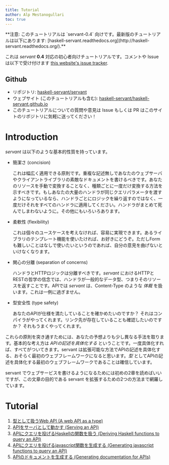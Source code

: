 ```yaml
---
title: Tutorial
author: Alp Mestanogullari
toc: true
---
```


<p class="notice">**注意: このチュートリアルは `servant-0.4` 向けです。最新版のチュートリアルは以下にあります: [haskell-servant.readthedocs.org](http://haskell-servant.readthedocs.org/).**
</p>

これは *servant* **0.4** 対応の初心者向けチュートリアルです。コメントや Issue は以下で受け付けます [this website's issue tracker](http://github.com/haskell-servant/haskell-servant.github.io/issues).

## Github

- リポジトリ: [haskell-servant/servant](https://github.com/haskell-servant/servant)
- ウェブサイト (このチュートリアルも含む): [haskell-servant/haskell-servant.github.io](https://github.com/haskell-servant/haskell-servant.github.io/)
- このチュートリアルについての質問や意見は Issue もしくは PR はこのサイトのリポジトリに気軽に送ってください！

# Introduction

*servant* は以下のような基本的性質を持っています。

- 簡潔さ (concision)

   これは幅広く適用できる原則です。重複な記述無しであなたのウェブサーバやクライアントライブラリの素敵なドキュメントを書けるべきです。あなたのリソースを手動で変換することなく、種類ごとに一度だけ変換する方法を示すべきです。もしあなたの大量のハンドラが同じクエリパラメータを渡すようになっているなら、ハンドラごとにロジックを繰り返すのではなく、一度だけそれをすべてのハンドラに適用してください。ハンドラがまとめて死んでしまわないように。その他にもいろいろあります。

- 柔軟性 (flexibility)

   これは個々のユースケースを考えなければ、容易に実現できます。あるライブラリのテンプレート機能を使いたければ、お好きにどうぞ。ただしFormも難しいことはなしで使いたいというのであれば、自分の意見を曲げないといけなくなります。

- 関心の分離 (separation of concerns)

   ハンドラとHTTPロジックは分離すべきです。*servant* におけるHTTPとRESTの哲学の信念では、ハンドラが一般的なデータ型、つまりそのリソースを返すことです。APIでは *servant* は、Content-Type のような *体裁* を扱います。これは一例に過ぎません。

- 型安全性 (type safety)

   あなたのAPIが仕様を満たしていることを確かめたいのですか？ それはコンパイラがやってくれます。リンク先が存在していることも確認したいのですか？ それもうまくやってくれます。

これらの原則を突き通すためには、あなたの予想よりも少し異なる手法を取ります。基本的な考え方は *APIの記述を具体化する* ということです。一度具体化すれば、すべてがついてきます。servant は拡張可能な方法でAPIの記述を具体化する、おそらく最初のウェブフレームワークになると思います。*型* としてAPIの記述を具体化する最初のウェブフレームワークであることは確信しています。

servant でウェブサービスを書けるようになるためには初めの2章を読めばいいですが、この文章の目的である servant を拡張するための2つの方法まで網羅しています。

# Tutorial

1. [型として扱うWeb API (A web API as a type)](/tutorial/0.4/api-type.html)
2. [APIをサーバとして動かす (Serving an API)](/tutorial/0.4/server.html)
3. [APIにクエリを投げるHaskellの関数を扱う (Deriving Haskell functions to query an API)](/tutorial/0.4/client.html)
4. [APIにクエリを投げるjavascript関数を生成する (Generating javascript functions to query an API)](/tutorial/0.4/javascript.html)
5. [APIのドキュメントを生成する (Generating documentation for APIs)](/tutorial/0.4/docs.html)
